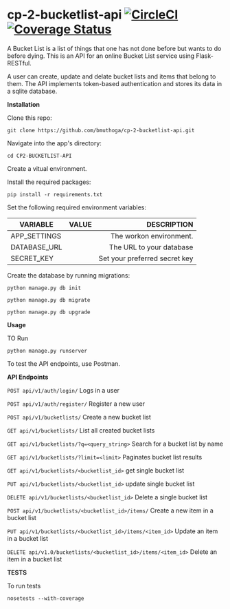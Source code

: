 # cp-2-bucketlist-api [![CircleCI](https://circleci.com/gh/bmuthoga/cp-2-bucketlist-api/tree/tests.svg?style=svg)](https://circleci.com/gh/bmuthoga/cp-2-bucketlist-api/tree/tests) [![Coverage Status](https://coveralls.io/repos/github/bmuthoga/cp-2-bucketlist-api/badge.svg?branch=master)](https://coveralls.io/github/bmuthoga/cp-2-bucketlist-api?branch=master)
A Bucket List is a list of things that one has not done before but wants to do before dying. This is an API for an online Bucket List service using Flask-RESTful.

A user can create, update and delate bucket lists and items that belong to them. The API implements token-based authentication and stores its data in a sqlite database.


**Installation**

Clone this repo:

`git clone https://github.com/bmuthoga/cp-2-bucketlist-api.git`

Navigate into the app's directory:

`cd CP2-BUCKETLIST-API`

Create a vitual environment.

Install the required packages:

`pip install -r requirements.txt`

Set the following required environment variables:

| VARIABLE        | VALUE           | DESCRIPTION                        |
| --------------- |----------------:| ----------------------------------:|
| APP_SETTINGS    |                 | The workon environment.            |
| DATABASE_URL    |                 |   The URL to your database         |
| SECRET_KEY      |                 |    Set your preferred secret key   |


Create the database by running migrations:

`python manage.py db init`

`python manage.py db migrate`

`python manage.py db upgrade`

**Usage**

TO Run

`python manage.py runserver`

To test the API endpoints, use Postman.

**API Endpoints**

`POST api/v1/auth/login/`	Logs in a user	

`POST api/v1/auth/register/`	Register a new user	

`POST api/v1/bucketlists/`	Create a new bucket list	

`GET api/v1/bucketlists/`	List all created bucket lists	

`GET api/v1/bucketlists/?q=<query_string>`	Search for a bucket list by name

`GET api/v1/bucketlists/?limit=<limit>`	Paginates bucket list results	

`GET api/v1/bucketlists/<bucketlist_id>`	get single bucket list	

`PUT api/v1/bucketlists/<bucketlist_id>`	update single bucket list	

`DELETE api/v1/bucketlists/<bucketlist_id>`	Delete a single bucket list	

`POST api/v1/bucketlists/<bucketlist_id>/items/`	Create a new item in a bucket list	

`PUT api/v1/bucketlists/<bucketlist_id>/items/<item_id>`	Update an item in a bucket list	

`DELETE api/v1.0/bucketlists/<bucketlist_id>/items/<item_id>`	Delete an item in a bucket list

**TESTS**

To run tests

`nosetests --with-coverage`
